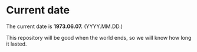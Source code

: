 # Current date

The current date is **1973.06.07.** (YYYY.MM.DD.)

This repository will be good when the world ends, so we will know how long it lasted.